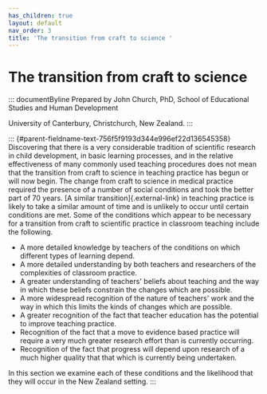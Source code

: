 ```yaml
---
has_children: true
layout: default
nav_order: 3
title: 'The transition from craft to science '
---
```

# The transition from craft to science 


::: documentByline
Prepared by John Church, PhD, School of Educational Studies and Human
Development

University of Canterbury, Christchurch, New Zealand.
:::

::: {#parent-fieldname-text-756f5f9193d344e996ef22d136545358}
Discovering that there is a very considerable tradition of scientific
research in child development, in basic learning processes, and in the
relative effectiveness of many commonly used teaching procedures does
not mean that the transition from craft to science in teaching practice
has begun or will now begin. The change from craft to science in medical
practice required the presence of a number of social conditions and took
the better part of 70 years. [A similar transition]{.external-link} in
teaching practice is likely to take a similar amount of time and is
unlikely to occur until certain conditions are met. Some of the
conditions which appear to be necessary for a transition from craft to
scientific practice in classroom teaching include the following.

-   A more detailed knowledge by teachers of the conditions on which
    different types of learning depend.
-   A more detailed understanding by both teachers and researchers of
    the complexities of classroom practice.
-   A greater understanding of teachers' beliefs about teaching and the
    way in which these beliefs constrain the changes which are possible.
-   A more widespread recognition of the nature of teachers' work and
    the way in which this limits the kinds of changes which are
    possible.
-   A greater recognition of the fact that teacher education has the
    potential to improve teaching practice.
-   Recognition of the fact that a move to evidence based practice will
    require a very much greater research effort than is currently
    occurring.
-   Recognition of the fact that progress will depend upon research of a
    much higher quality that that which is currently being undertaken.

In this section we examine each of these conditions and the likelihood
that they will occur in the New Zealand setting.
:::
